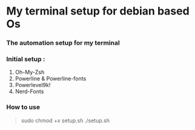 # My terminal setup for debian based Os

### The automation setup for my terminal

### Initial setup :

1. Oh-My-Zsh
2. Powerline & Powerline-fonts
3. Powerlevel9k!
4. Nerd-Fonts


### How to use

> sudo chmod +x setup.sh
> ./setup.sh
